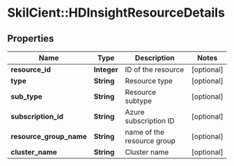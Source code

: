 # SkilCient::HDInsightResourceDetails

## Properties
Name | Type | Description | Notes
------------ | ------------- | ------------- | -------------
**resource_id** | **Integer** | ID of the resource | [optional] 
**type** | **String** | Resource type | [optional] 
**sub_type** | **String** | Resource subtype | [optional] 
**subscription_id** | **String** | Azure subscription ID | [optional] 
**resource_group_name** | **String** | name of the resource group | [optional] 
**cluster_name** | **String** | Cluster name | [optional] 


